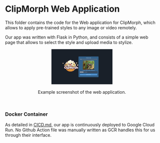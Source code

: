 # ClipMorph Web Application

This folder contains the code for the Web application for ClipMorph, which allows to apply pre-trained styles to any image or video remotely.

Our app was written with Flask in Python, and consists of a simple web page that allows to select the style and upload media to stylize.

<div align="center">
  <img src=".github/assets/website_snapshot.png" alt="ClipMorph Web App" 
width="200"/>
    <br>
    <p>Example screenshot of the web application.</p>
</div><br>

### Docker Container

As detailed in [CICD.md](../CICD.md), our app is continuously deployed to Google Cloud Run. No Github Action file was manually written as GCR handles this for us through their interface.

